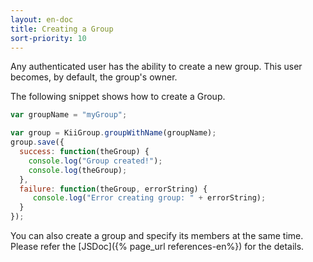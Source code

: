 ```yaml
---
layout: en-doc
title: Creating a Group
sort-priority: 10
---
```

Any authenticated user has the ability to create a new group.  This user becomes, by default, the group's owner.

The following snippet shows how to create a Group.

```javascript
var groupName = "myGroup";

var group = KiiGroup.groupWithName(groupName);
group.save({
  success: function(theGroup) {
    console.log("Group created!");
    console.log(theGroup);
  },
  failure: function(theGroup, errorString) {
     console.log("Error creating group: " + errorString);
  }
});
```

You can also create a group and specify its members at the same time.  Please refer the [JSDoc]({% page_url references-en%}) for the details.
